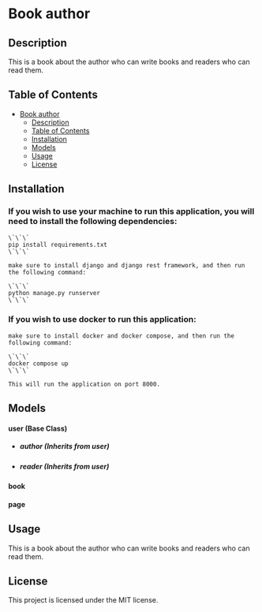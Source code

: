 # Book author

## Description

This is a book about the author who can write books and readers who can read them.

## Table of Contents

- [Book author](#book-author)
  - [Description](#description)
  - [Table of Contents](#table-of-contents)
  - [Installation](#installation)
  - [Models](#Models)
  - [Usage](#usage)
  - [License](#license)

## Installation

### If you wish to use your machine to run this application, you will need to install the following dependencies:

    \`\`\`
    pip install requirements.txt
    \`\`\`

    make sure to install django and django rest framework, and then run the following command:

    \`\`\`
    python manage.py runserver
    \`\`\`

### If you wish to use docker to run this application:

    make sure to install docker and docker compose, and then run the following command:

    \`\`\`
    docker compose up
    \`\`\`

    This will run the application on port 8000.

## Models 

#### user (Base Class)

- ##### author (Inherits from user)

- ##### reader (Inherits from user)

#### book

#### page 



## Usage

This is a book about the author who can write books and readers who can read them.

## License

This project is licensed under the MIT license.




